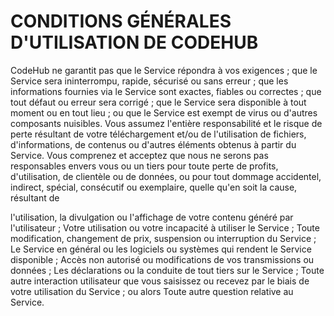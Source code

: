 # CONDITIONS GÉNÉRALES D'UTILISATION DE CODEHUB

CodeHub ne garantit pas que le Service répondra à vos exigences ; que le Service sera ininterrompu, rapide, sécurisé ou sans erreur ; que les informations fournies via le Service sont exactes, fiables ou correctes ; que tout défaut ou erreur sera corrigé ; que le Service sera disponible à tout moment ou en tout lieu ; ou que le Service est exempt de virus ou d'autres composants nuisibles. Vous assumez l'entière responsabilité et le risque de perte résultant de votre téléchargement et/ou de l'utilisation de fichiers, d'informations, de contenus ou d'autres éléments obtenus à partir du Service.
Vous comprenez et acceptez que nous ne serons pas responsables envers vous ou un tiers pour toute perte de profits, d'utilisation, de clientèle ou de données, ou pour tout dommage accidentel, indirect, spécial, consécutif ou exemplaire, quelle qu'en soit la cause, résultant de

l'utilisation, la divulgation ou l'affichage de votre contenu généré par l'utilisateur ;
Votre utilisation ou votre incapacité à utiliser le Service ;
Toute modification, changement de prix, suspension ou interruption du Service ;
Le Service en général ou les logiciels ou systèmes qui rendent le Service disponible ;
Accès non autorisé ou modifications de vos transmissions ou données ;
Les déclarations ou la conduite de tout tiers sur le Service ;
Toute autre interaction utilisateur que vous saisissez ou recevez par le biais de votre utilisation du Service ; ou alors
Toute autre question relative au Service.
